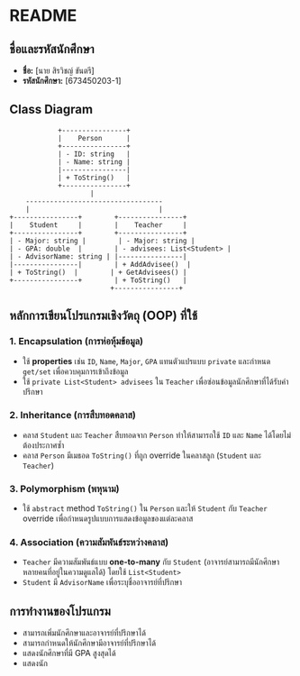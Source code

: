 # README

## ชื่อและรหัสนักศึกษา
- **ชื่อ:** [นาย สิรวิชญ์  ขันตรี]
- **รหัสนักศึกษา:** [673450203-1]

## Class Diagram
```plaintext
            +----------------+
            |    Person      |
            +----------------+
            | - ID: string   |
            | - Name: string |
            |----------------|
            | + ToString()   |
            +----------------+
                    |
    ----------------------------------
    |                                |
+----------------+        +----------------+
|    Student     |        |    Teacher     |
+----------------+        +----------------+
| - Major: string |        | - Major: string |
| - GPA: double  |        | - advisees: List<Student> |
| - AdvisorName: string | |----------------|
|----------------|        | + AddAdvisee()  |
| + ToString()  |        | + GetAdvisees() |
+----------------+        | + ToString()   |
                         +----------------+
```

## หลักการเขียนโปรแกรมเชิงวัตถุ (OOP) ที่ใช้
### 1. **Encapsulation (การห่อหุ้มข้อมูล)**
   - ใช้ **properties** เช่น `ID`, `Name`, `Major`, `GPA` แทนตัวแปรแบบ `private` และกำหนด `get/set` เพื่อควบคุมการเข้าถึงข้อมูล
   - ใช้ `private List<Student> advisees` ใน `Teacher` เพื่อซ่อนข้อมูลนักศึกษาที่ได้รับคำปรึกษา

### 2. **Inheritance (การสืบทอดคลาส)**
   - คลาส `Student` และ `Teacher` สืบทอดจาก `Person` ทำให้สามารถใช้ `ID` และ `Name` ได้โดยไม่ต้องประกาศซ้ำ
   - คลาส `Person` มีเมธอด `ToString()` ที่ถูก override ในคลาสลูก (`Student` และ `Teacher`)

### 3. **Polymorphism (พหุนาม)**
   - ใช้ `abstract` method `ToString()` ใน `Person` และให้ `Student` กับ `Teacher` override เพื่อกำหนดรูปแบบการแสดงข้อมูลของแต่ละคลาส

### 4. **Association (ความสัมพันธ์ระหว่างคลาส)**
   - `Teacher` มีความสัมพันธ์แบบ **one-to-many** กับ `Student` (อาจารย์สามารถมีนักศึกษาหลายคนที่อยู่ในความดูแลได้) โดยใช้ `List<Student>`
   - `Student` มี `AdvisorName` เพื่อระบุชื่ออาจารย์ที่ปรึกษา

## การทำงานของโปรแกรม
- สามารถเพิ่มนักศึกษาและอาจารย์ที่ปรึกษาได้
- สามารถกำหนดให้นักศึกษามีอาจารย์ที่ปรึกษาได้
- แสดงนักศึกษาที่มี GPA สูงสุดได้
- แสดงนัก
